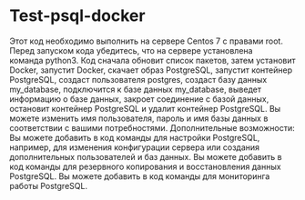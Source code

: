 # Test-psql-docker
Этот код необходимо выполнить на сервере Centos 7 с правами root.
Перед запуском кода убедитесь, что на сервере установлена   команда python3.
Код сначала обновит список пакетов, затем установит Docker, запустит Docker, скачает образ PostgreSQL, запустит контейнер PostgreSQL, создаст пользователя postgres, создаст базу данных my_database, подключится к базе данных my_database, выведет информацию о базе данных, закроет соединение с базой данных, остановит контейнер PostgreSQL и удалит контейнер PostgreSQL.
Вы можете изменить имя пользователя, пароль и имя базы данных в соответствии с вашими потребностями.
Дополнительные возможности:
Вы можете добавить в код команды для настройки PostgreSQL, например, для изменения конфигурации сервера или создания дополнительных пользователей и баз данных.
Вы можете добавить в код команды для резервного копирования и восстановления данных PostgreSQL.
Вы можете добавить в код команды для мониторинга работы PostgreSQL.

